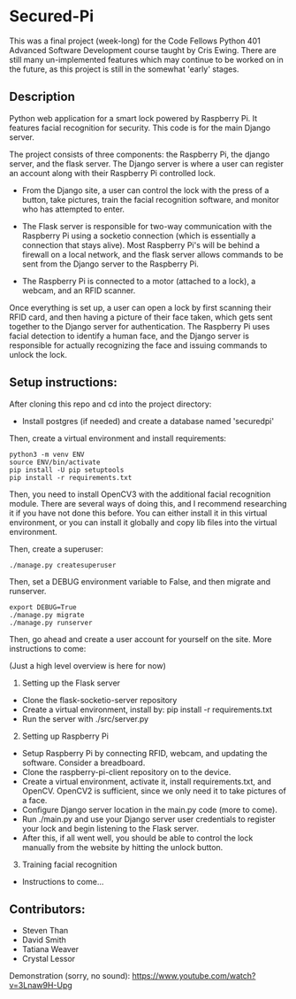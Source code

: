 # Secured-Pi

This was a final project (week-long) for the Code Fellows Python 401 Advanced Software Development
course taught by Cris Ewing.  There are still many un-implemented features which may continue
to be worked on in the future, as this project is still in the somewhat 'early' stages.

## Description
Python web application for a smart lock powered by Raspberry Pi.  It features facial recognition for
security.  This code is for the main Django server.

The project consists of three components:  the Raspberry Pi, the django server, and the flask server.
The Django server is where a user can register an account along with their Raspberry Pi controlled
lock.

- From the Django site, a user can control the lock with the press of a button, take pictures, train
the facial recognition software, and monitor who has attempted to enter.

- The Flask server is responsible for two-way communication with the Raspberry Pi using a socketio
connection (which is essentially a connection that stays alive).  Most Raspberry Pi's will be
behind a firewall on a local network, and the flask server allows commands to be sent from the
Django server to the Raspberry Pi.

- The Raspberry Pi is connected to a motor (attached to a lock), a webcam, and an RFID scanner.

Once everything is set up, a user can open a lock by first scanning their RFID card, and then having
a picture of their face taken, which gets sent together to the Django server for authentication.
The Raspberry Pi uses facial detection to identify a human face, and the Django server is
responsible for actually recognizing the face and issuing commands to unlock the lock.

## Setup instructions:
After cloning this repo and cd into the project directory:

- Install postgres (if needed) and create a database named 'securedpi'

Then, create a virtual environment and install requirements:
```
python3 -m venv ENV
source ENV/bin/activate
pip install -U pip setuptools
pip install -r requirements.txt
```

Then, you need to install OpenCV3 with the additional facial recognition module.  There
are several ways of doing this, and I recommend researching it if you have not
done this before.  You can either install it in this virtual environment, or you can install it
globally and copy lib files into the virtual environment.

Then, create a superuser:
```
./manage.py createsuperuser
```

Then, set a DEBUG environment variable to False, and then migrate and runserver.
```
export DEBUG=True
./manage.py migrate
./manage.py runserver
```

Then, go ahead and create a user account for yourself on the site.  More instructions to come:

(Just a high level overview is here for now)

1) Setting up the Flask server
- Clone the flask-socketio-server repository
- Create a virtual environment, install by: pip install -r requirements.txt
- Run the server with ./src/server.py

2) Setting up Raspberry Pi
- Setup Raspberry Pi by connecting RFID, webcam, and updating the software.  Consider a breadboard.
- Clone the raspberry-pi-client repository on to the device.
- Create a virtual environment, activate it, install requirements.txt, and OpenCV.  OpenCV2 is
sufficient, since we only need it to take pictures of a face.
- Configure Django server location in the main.py code (more to come).
- Run ./main.py and use your Django server user credentials to register your lock and begin
listening to the Flask server.
- After this, if all went well, you should be able to control the lock manually from the website by
hitting the unlock button.

3) Training facial recognition
- Instructions to come...


## Contributors:
* Steven Than
* David Smith
* Tatiana Weaver
* Crystal Lessor

Demonstration (sorry, no sound):
https://www.youtube.com/watch?v=3Lnaw9H-Upg
